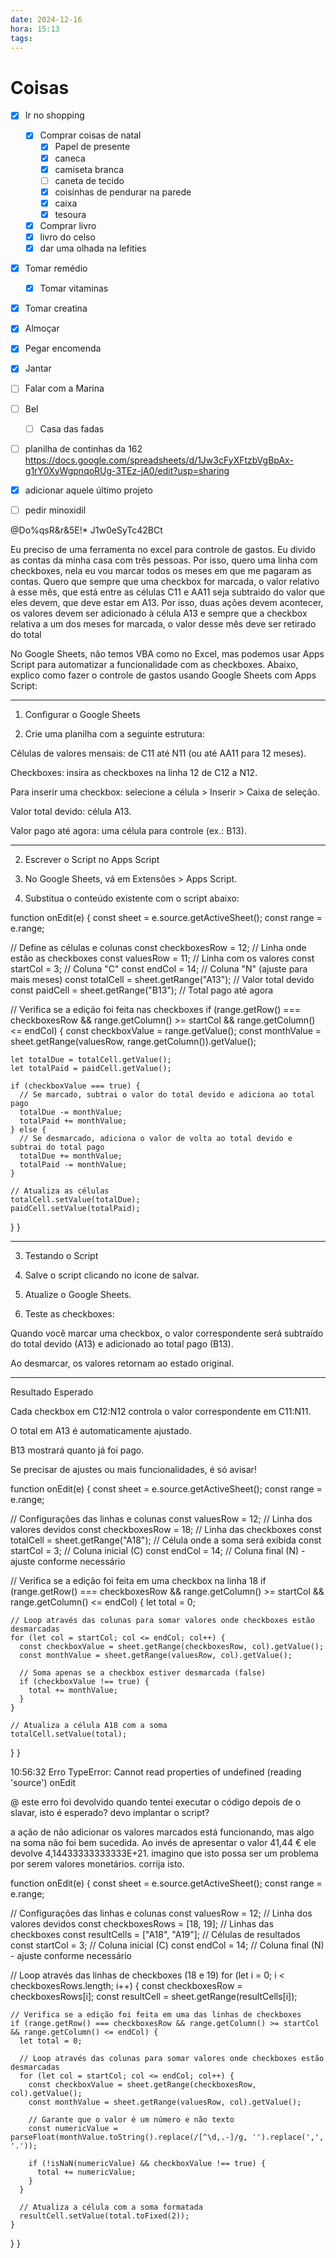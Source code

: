```yaml
---
date: 2024-12-16
hora: 15:13
tags:
---
```





# Coisas
- [x] Ir no shopping
	- [x] Comprar coisas de natal
		- [x] Papel de presente
		- [x] caneca
		- [x] camiseta branca
		- [ ] caneta de tecido
		- [x] coisinhas de pendurar na parede
		- [x] caixa
		- [x] tesoura
	- [x] Comprar livro
	- [x] livro do celso
	- [x] dar uma olhada na lefities
- [x] Tomar remédio
	- [x] Tomar vitaminas
- [x] Tomar creatina
- [x] Almoçar
- [x] Pegar encomenda
- [x] Jantar
- [ ] Falar com a Marina
- [ ] Bel
	- [ ] Casa das fadas
- [ ] planilha de continhas da 162  https://docs.google.com/spreadsheets/d/1Jw3cFyXFtzbVgBpAx-g1rY0XyWgpnqoRUg-3TEz-jA0/edit?usp=sharing
- [x] adicionar aquele último projeto
- [ ] pedir minoxidil


@Do%qsR&r&5E!*
J1w0eSyTc42BCt



Eu preciso de uma ferramenta no excel para controle de gastos. Eu divido as contas da minha casa com três pessoas. Por isso, quero uma linha com checkboxes, nela eu vou marcar todos os meses em que me pagaram as contas. Quero que sempre que uma checkbox for marcada, o valor relativo à esse mês, que está entre as células C11 e AA11 seja subtraido do valor que eles devem, que deve estar em A13. 
Por isso, duas ações devem acontecer, os valores devem ser adicionado à célula A13 e sempre que a checkbox relativa a um dos meses for marcada, o valor desse mês deve ser retirado do total


No Google Sheets, não temos VBA como no Excel, mas podemos usar Apps Script para automatizar a funcionalidade com as checkboxes. Abaixo, explico como fazer o controle de gastos usando Google Sheets com Apps Script:


---

1. Configurar o Google Sheets

1. Crie uma planilha com a seguinte estrutura:

Células de valores mensais: de C11 até N11 (ou até AA11 para 12 meses).

Checkboxes: insira as checkboxes na linha 12 de C12 a N12.

Para inserir uma checkbox: selecione a célula > Inserir > Caixa de seleção.


Valor total devido: célula A13.

Valor pago até agora: uma célula para controle (ex.: B13).





---

2. Escrever o Script no Apps Script

1. No Google Sheets, vá em Extensões > Apps Script.


2. Substitua o conteúdo existente com o script abaixo:



function onEdit(e) {
  const sheet = e.source.getActiveSheet();
  const range = e.range;

  // Define as células e colunas
  const checkboxesRow = 12; // Linha onde estão as checkboxes
  const valuesRow = 11; // Linha com os valores
  const startCol = 3; // Coluna "C"
  const endCol = 14; // Coluna "N" (ajuste para mais meses)
  const totalCell = sheet.getRange("A13"); // Valor total devido
  const paidCell = sheet.getRange("B13"); // Total pago até agora

  // Verifica se a edição foi feita nas checkboxes
  if (range.getRow() === checkboxesRow && range.getColumn() >= startCol && range.getColumn() <= endCol) {
    const checkboxValue = range.getValue();
    const monthValue = sheet.getRange(valuesRow, range.getColumn()).getValue();

    let totalDue = totalCell.getValue();
    let totalPaid = paidCell.getValue();

    if (checkboxValue === true) {
      // Se marcado, subtrai o valor do total devido e adiciona ao total pago
      totalDue -= monthValue;
      totalPaid += monthValue;
    } else {
      // Se desmarcado, adiciona o valor de volta ao total devido e subtrai do total pago
      totalDue += monthValue;
      totalPaid -= monthValue;
    }

    // Atualiza as células
    totalCell.setValue(totalDue);
    paidCell.setValue(totalPaid);
  }
}


---

3. Testando o Script

1. Salve o script clicando no ícone de salvar.


2. Atualize o Google Sheets.


3. Teste as checkboxes:

Quando você marcar uma checkbox, o valor correspondente será subtraído do total devido (A13) e adicionado ao total pago (B13).

Ao desmarcar, os valores retornam ao estado original.





---

Resultado Esperado

Cada checkbox em C12:N12 controla o valor correspondente em C11:N11.

O total em A13 é automaticamente ajustado.

B13 mostrará quanto já foi pago.


Se precisar de ajustes ou mais funcionalidades, é só avisar!



function onEdit(e) {
  const sheet = e.source.getActiveSheet();
  const range = e.range;

  // Configurações das linhas e colunas
  const valuesRow = 12; // Linha dos valores devidos
  const checkboxesRow = 18; // Linha das checkboxes
  const totalCell = sheet.getRange("A18"); // Célula onde a soma será exibida
  const startCol = 3; // Coluna inicial (C)
  const endCol = 14; // Coluna final (N) - ajuste conforme necessário

  // Verifica se a edição foi feita em uma checkbox na linha 18
  if (range.getRow() === checkboxesRow && range.getColumn() >= startCol && range.getColumn() <= endCol) {
    let total = 0;

    // Loop através das colunas para somar valores onde checkboxes estão desmarcadas
    for (let col = startCol; col <= endCol; col++) {
      const checkboxValue = sheet.getRange(checkboxesRow, col).getValue();
      const monthValue = sheet.getRange(valuesRow, col).getValue();

      // Soma apenas se a checkbox estiver desmarcada (false)
      if (checkboxValue !== true) {
        total += monthValue;
      }
    }

    // Atualiza a célula A18 com a soma
    totalCell.setValue(total);
  }
}


10:56:32
Erro
TypeError: Cannot read properties of undefined (reading 'source')
onEdit

@
este erro foi devolvido quando tentei executar o código depois de o slavar, isto é esperado? devo implantar o script?

a ação de não adicionar os valores marcados está funcionando, mas algo na soma não foi bem sucedida. Ao invés de apresentar o valor 41,44 € ele devolve 4,14433333333333E+21. imagino que isto possa ser um problema por serem valores monetários. corrija isto.


function onEdit(e) {
  const sheet = e.source.getActiveSheet();
  const range = e.range;

  // Configurações das linhas e colunas
  const valuesRow = 12; // Linha dos valores devidos
  const checkboxesRows = [18, 19]; // Linhas das checkboxes
  const resultCells = ["A18", "A19"]; // Células de resultados
  const startCol = 3; // Coluna inicial (C)
  const endCol = 14; // Coluna final (N) - ajuste conforme necessário

  // Loop através das linhas de checkboxes (18 e 19)
  for (let i = 0; i < checkboxesRows.length; i++) {
    const checkboxesRow = checkboxesRows[i];
    const resultCell = sheet.getRange(resultCells[i]);

    // Verifica se a edição foi feita em uma das linhas de checkboxes
    if (range.getRow() === checkboxesRow && range.getColumn() >= startCol && range.getColumn() <= endCol) {
      let total = 0;

      // Loop através das colunas para somar valores onde checkboxes estão desmarcadas
      for (let col = startCol; col <= endCol; col++) {
        const checkboxValue = sheet.getRange(checkboxesRow, col).getValue();
        const monthValue = sheet.getRange(valuesRow, col).getValue();

        // Garante que o valor é um número e não texto
        const numericValue = parseFloat(monthValue.toString().replace(/[^\d,.-]/g, '').replace(',', '.'));

        if (!isNaN(numericValue) && checkboxValue !== true) {
          total += numericValue;
        }
      }

      // Atualiza a célula com a soma formatada
      resultCell.setValue(total.toFixed(2));
    }
  }
}


